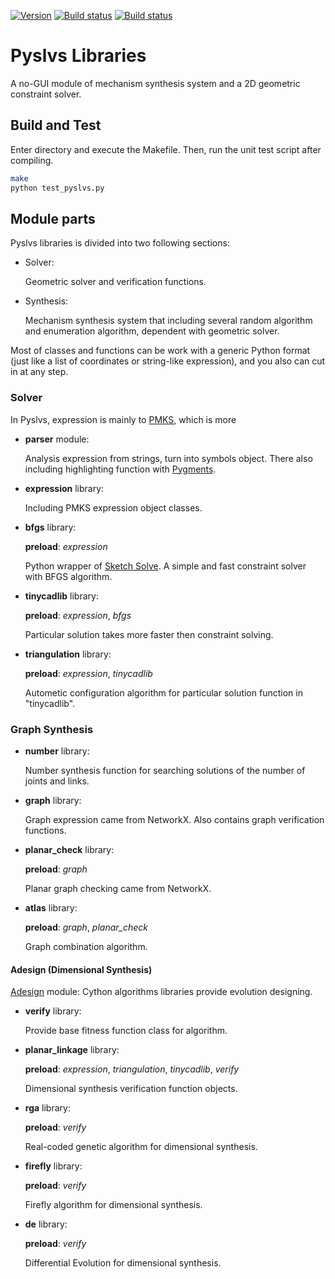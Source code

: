 [![Version](https://img.shields.io/badge/version-19.02.0-yellow.svg)](https://github.com/KmolYuan/pyslvs/releases/latest)
[![Build status](https://ci.appveyor.com/api/projects/status/6l1bh1197ncahd0q?svg=true)](https://ci.appveyor.com/project/KmolYuan/pyslvs)
[![Build status](https://img.shields.io/travis/KmolYuan/pyslvs.svg?logo=travis)](https://travis-ci.org/KmolYuan/pyslvs)

# Pyslvs Libraries

A no-GUI module of mechanism synthesis system and a 2D geometric constraint solver.

## Build and Test

Enter directory and execute the Makefile. Then, run the unit test script after compiling.

```bash
make
python test_pyslvs.py
```

## Module parts

Pyslvs libraries is divided into two following sections:

+ Solver:

    Geometric solver and verification functions.

+ Synthesis:

    Mechanism synthesis system that including several random algorithm and enumeration algorithm, dependent with geometric solver.

Most of classes and functions can be work with a generic Python format (just like a list of coordinates or string-like expression), and you also can cut in at any step.

### Solver

In Pyslvs, expression is mainly to [PMKS](http://designengrlab.github.io/PMKS/), which is more 

+ **parser** module:

    Analysis expression from strings, turn into symbols object. There also including highlighting function with [Pygments](http://pygments.org/).

+ **expression** library:

    Including PMKS expression object classes.

+ **bfgs** library:

    **preload**: *expression*

    Python wrapper of [Sketch Solve](https://code.google.com/archive/p/sketchsolve/). A simple and fast constraint solver with BFGS algorithm.

+ **tinycadlib** library:

    **preload**: *expression*, *bfgs*

    Particular solution takes more faster then constraint solving.

+ **triangulation** library:

    **preload**: *expression*, *tinycadlib*

    Autometic configuration algorithm for particular solution function in "tinycadlib".

### Graph Synthesis

+ **number** library:

    Number synthesis function for searching solutions of the number of joints and links.

+ **graph** library:

    Graph expression came from NetworkX. Also contains graph verification functions. 

+ **planar_check** library:

    **preload**: *graph*

    Planar graph checking came from NetworkX.

+ **atlas** library:

    **preload**: *graph*, *planar_check*

    Graph combination algorithm.

#### Adesign (Dimensional Synthesis)

[Adesign](https://github.com/KmolYuan/Adesign) module: Cython algorithms libraries provide evolution designing.

+ **verify** library:

    Provide base fitness function class for algorithm.

+ **planar_linkage** library:

    **preload**: *expression*, *triangulation*, *tinycadlib*, *verify*

    Dimensional synthesis verification function objects.

+ **rga** library:

    **preload**: *verify*

    Real-coded genetic algorithm for dimensional synthesis.

+ **firefly** library:

    **preload**: *verify*

    Firefly algorithm for dimensional synthesis.

+ **de** library:

    **preload**: *verify*

    Differential Evolution for dimensional synthesis.
